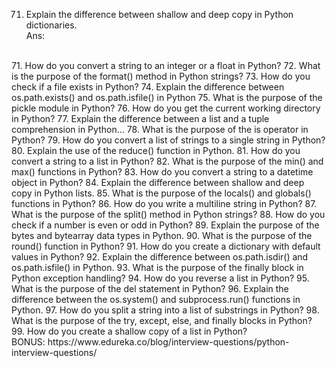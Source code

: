 
71. Explain the difference between shallow and deep copy in Python dictionaries. <br>
Ans: 
<br>
71. How do you convert a string to an integer or a float in Python?
72. What is the purpose of the format() method in Python strings?
73. How do you check if a file exists in Python?
74. Explain the difference between os.path.exists() and os.path.isfile() in Python
75. What is the purpose of the pickle module in Python?
76. How do you get the current working directory in Python?
77. Explain the difference between a list and a tuple comprehension in Python…
78. What is the purpose of the is operator in Python?
79. How do you convert a list of strings to a single string in Python?
80. Explain the use of the reduce() function in Python.
81. How do you convert a string to a list in Python?
82. What is the purpose of the min() and max() functions in Python?
83. How do you convert a string to a datetime object in Python?
84. Explain the difference between shallow and deep copy in Python lists.
85. What is the purpose of the locals() and globals() functions in Python?
86. How do you write a multiline string in Python?
87. What is the purpose of the split() method in Python strings?
88. How do you check if a number is even or odd in Python?
89. Explain the purpose of the bytes and bytearray data types in Python.
90. What is the purpose of the round() function in Python?
91. How do you create a dictionary with default values in Python?
92. Explain the difference between os.path.isdir() and os.path.isfile() in Python.
93. What is the purpose of the finally block in Python exception handling?
94. How do you reverse a list in Python?
95. What is the purpose of the del statement in Python?
96. Explain the difference between the os.system() and subprocess.run() functions in Python.
97. How do you split a string into a list of substrings in Python?
98. What is the purpose of the try, except, else, and finally blocks in Python?
99. How do you create a shallow copy of a list in Python?<br>
BONUS: https://www.edureka.co/blog/interview-questions/python-interview-questions/
